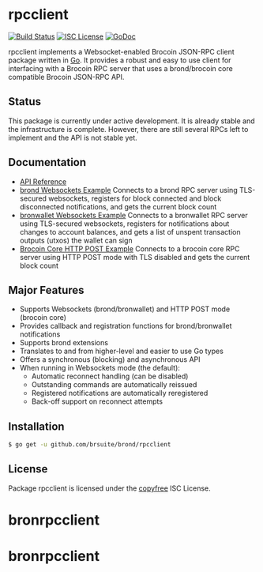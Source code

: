 rpcclient
=========

[![Build Status](http://img.shields.io/travis/brsuite/brond.svg)](https://travis-ci.org/brsuite/brond)
[![ISC License](http://img.shields.io/badge/license-ISC-blue.svg)](http://copyfree.org)
[![GoDoc](https://img.shields.io/badge/godoc-reference-blue.svg)](http://godoc.org/github.com/brsuite/brond/rpcclient)

rpcclient implements a Websocket-enabled Brocoin JSON-RPC client package written
in [Go](http://golang.org/).  It provides a robust and easy to use client for
interfacing with a Brocoin RPC server that uses a brond/brocoin core compatible
Brocoin JSON-RPC API.

## Status

This package is currently under active development.  It is already stable and
the infrastructure is complete.  However, there are still several RPCs left to
implement and the API is not stable yet.

## Documentation

* [API Reference](http://godoc.org/github.com/brsuite/brond/rpcclient)
* [brond Websockets Example](https://github.com/brsuite/brond/tree/master/rpcclient/examples/brondwebsockets)
  Connects to a brond RPC server using TLS-secured websockets, registers for
  block connected and block disconnected notifications, and gets the current
  block count
* [bronwallet Websockets Example](https://github.com/brsuite/brond/tree/master/rpcclient/examples/bronwalletwebsockets)
  Connects to a bronwallet RPC server using TLS-secured websockets, registers for
  notifications about changes to account balances, and gets a list of unspent
  transaction outputs (utxos) the wallet can sign
* [Brocoin Core HTTP POST Example](https://github.com/brsuite/brond/tree/master/rpcclient/examples/brocoincorehttp)
  Connects to a brocoin core RPC server using HTTP POST mode with TLS disabled
  and gets the current block count

## Major Features

* Supports Websockets (brond/bronwallet) and HTTP POST mode (brocoin core)
* Provides callback and registration functions for brond/bronwallet notifications
* Supports brond extensions
* Translates to and from higher-level and easier to use Go types
* Offers a synchronous (blocking) and asynchronous API
* When running in Websockets mode (the default):
  * Automatic reconnect handling (can be disabled)
  * Outstanding commands are automatically reissued
  * Registered notifications are automatically reregistered
  * Back-off support on reconnect attempts

## Installation

```bash
$ go get -u github.com/brsuite/brond/rpcclient
```

## License

Package rpcclient is licensed under the [copyfree](http://copyfree.org) ISC
License.
# bronrpcclient
# bronrpcclient
